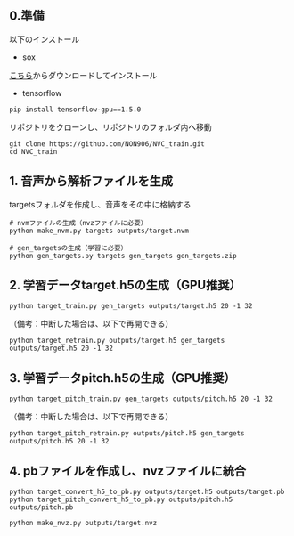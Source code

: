 ## 0.準備

以下のインストール

- sox

[こちら](https://ja.osdn.net/projects/sfnet_sox/downloads/sox/14.4.2/sox-14.4.2-win32.exe/)からダウンロードしてインストール

- tensorflow

```
pip install tensorflow-gpu==1.5.0
```

リポジトリをクローンし、リポジトリのフォルダ内へ移動

```
git clone https://github.com/NON906/NVC_train.git
cd NVC_train
```

## 1. 音声から解析ファイルを生成

targetsフォルダを作成し、音声をその中に格納する

```
# nvmファイルの生成（nvzファイルに必要）
python make_nvm.py targets outputs/target.nvm

# gen_targetsの生成（学習に必要）
python gen_targets.py targets gen_targets gen_targets.zip
```

## 2. 学習データtarget.h5の生成（GPU推奨）

```
python target_train.py gen_targets outputs/target.h5 20 -1 32
```

（備考：中断した場合は、以下で再開できる）

```
python target_retrain.py outputs/target.h5 gen_targets outputs/target.h5 20 -1 32
```

## 3. 学習データpitch.h5の生成（GPU推奨）

```
python target_pitch_train.py gen_targets outputs/pitch.h5 20 -1 32
```

（備考：中断した場合は、以下で再開できる）

```
python target_pitch_retrain.py outputs/pitch.h5 gen_targets outputs/pitch.h5 20 -1 32
```

## 4. pbファイルを作成し、nvzファイルに統合

```
python target_convert_h5_to_pb.py outputs/target.h5 outputs/target.pb
python target_pitch_convert_h5_to_pb.py outputs/pitch.h5 outputs/pitch.pb

python make_nvz.py outputs/target.nvz
```
